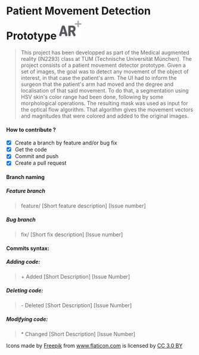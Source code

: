 # Patient Movement Detection Prototype <img src="/augmented-reality.png" width="60" vertical-align="bottom">
> This project has been developped as part of the Medical augmented reality (IN2293) class at TUM (Technische Universität München). The project consists of a patient movement detector prototype. Given a set of images, the goal was to detect any movement of the object of interest, in that case the patient's arm. The UI had to inform the surgeon that the patient's arm had moved and the degree and localisation of that said movement. To do that, a segmentation using HSV skin's color range had been done, following by some morphological operations. The resulting mask was used as input for the optical flow algorithm. That algorithm gives the movement vectors and magnitudes that were colored and added to the original images.

#### How to contribute ?
- [X] Create a branch by feature and/or bug fix
- [X] Get the code
- [X] Commit and push
- [X] Create a pull request

#### Branch naming

##### Feature branch
> feature/ [Short feature description] [Issue number]

##### Bug branch
> fix/ [Short fix description] [Issue number]

#### Commits syntax:

##### Adding code:
> \+ Added [Short Description] [Issue Number]

##### Deleting code:
> \- Deleted [Short Description] [Issue Number]

##### Modifying code:
> \* Changed [Short Description] [Issue Number]


Icons made by <a href="http://www.flaticon.com/authors/freepik" title="Freepik">Freepik</a> from <a href="http://www.flaticon.com" title="Flaticon">www.flaticon.com</a> is licensed by <a href="http://creativecommons.org/licenses/by/3.0/" title="Creative Commons BY 3.0" target="_blank">CC 3.0 BY</a>
